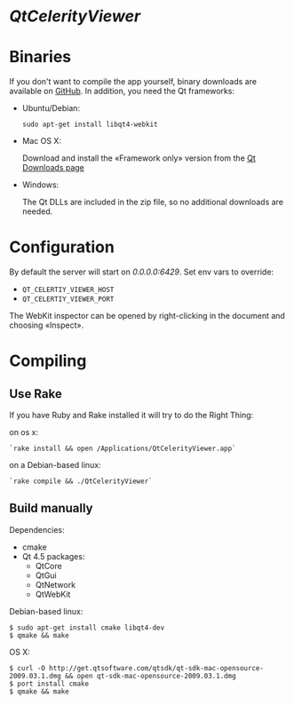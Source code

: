 *QtCelerityViewer*
================

Binaries
========

If you don't want to compile the app yourself, binary downloads are available on [GitHub](http://github.com/jarib/celerity-viewers/downloads).
In addition, you need the Qt frameworks:

  * Ubuntu/Debian:

      `sudo apt-get install libqt4-webkit`


  * Mac OS X:

      Download and install the «Framework only» version from the [Qt Downloads page](http://qt.nokia.com/downloads)

  * Windows:

      The Qt DLLs are included in the zip file, so no additional downloads are needed.

Configuration
=============

By default the server will start on _0.0.0.0:6429_.
Set env vars to override:

  * `QT_CELERTIY_VIEWER_HOST`
  * `QT_CELERTIY_VIEWER_PORT`

The WebKit inspector can be opened by right-clicking in the document and choosing «Inspect».

Compiling
=========

Use Rake
--------

If you have Ruby and Rake installed it will try to do the Right Thing:

on os x:

    `rake install && open /Applications/QtCelerityViewer.app`

on a Debian-based linux:

    `rake compile && ./QtCelerityViewer`


Build manually
-----------------

Dependencies:

  * cmake
  * Qt 4.5 packages:
    - QtCore
    - QtGui
    - QtNetwork
    - QtWebKit

Debian-based linux:

    $ sudo apt-get install cmake libqt4-dev
    $ qmake && make

OS X:

    $ curl -O http://get.qtsoftware.com/qtsdk/qt-sdk-mac-opensource-2009.03.1.dmg && open qt-sdk-mac-opensource-2009.03.1.dmg
    $ port install cmake
    $ qmake && make

